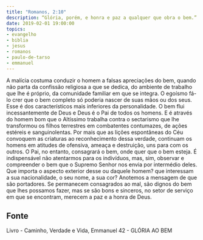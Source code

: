 ```yaml
---
title: "Romanos, 2:10"
description: “Glória, porém, e honra e paz a qualquer que obra o bem.” — Paulo
date: 2019-02-01 19:00:00
topics: 
- evangelho
- biblia
- jesus
- romanos
- paulo-de-tarso
- emmanuel
---
```


A malícia costuma conduzir o homem a falsas apreciações do bem,
quando não parta da confissão religiosa a que se dedica, do ambiente de
trabalho que lhe é próprio, da comunidade familiar em que se integra.
O egoísmo fá-lo crer que o bem completo só poderia nascer de suas mãos
ou dos seus. Esse é dos característicos mais inferiores da personalidade.
O bem flui incessantemente de Deus e Deus é o Pai de todos os homens.
E é através do homem bom que o Altíssimo trabalha contra o sectarismo que
lhe transformou os filhos terrestres em combatentes contumazes, de ações
estéreis e sanguinolentas.
Por mais que as lições espontâneas do Céu convoquem as criaturas ao
reconhecimento dessa verdade, continuam os homens em atitudes de ofensiva,
ameaça e destruição, uns para com os outros.
O Pai, no entanto, consagrará o bem, onde quer que o bem esteja.
É indispensável não atentarmos para os indivíduos, mas, sim, observar e
compreender o bem que o Supremo Senhor nos envia por intermédio deles.
Que importa o aspecto exterior desse ou daquele homem? que interessam a
sua nacionalidade, o seu nome, a sua cor? Anotemos a mensagem de que são
portadores. Se permanecem consagrados ao mal, são dignos do bem que lhes
possamos fazer, mas se são bons e sinceros, no setor de serviço em que se
encontram, merecem a paz e a honra de Deus.




## Fonte
Livro - Caminho, Verdade e Vida, Emmanuel
42 -  GLÓRIA AO BEM
